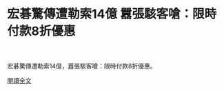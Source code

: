 # 宏碁驚傳遭勒索14億 囂張駭客嗆：限時付款8折優惠

<!--more-->
<!--109-->
<br><br/>
宏碁驚傳遭勒索14億，囂張駭客嗆：限時付款8折優惠。

[閱讀全文](https://www.chinatimes.com/realtimenews/20210320002818-260410?chdtv)


